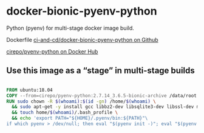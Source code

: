 # docker-bionic-pyenv-python

Python (pyenv) for multi-stage docker image build.

Dockerfile [ci-and-cd/docker-bionic-pyenv-python on Github](https://github.com/ci-and-cd/docker-bionic-pyenv-python)

[cirepo/pyenv-python on Docker Hub](https://hub.docker.com/r/cirepo/pyenv-python/)

## Use this image as a “stage” in multi-stage builds

```dockerfile

FROM ubuntu:18.04
COPY --from=cirepo/pyenv-python:2.7.14_3.6.5-bionic-archive /data/root /
RUN sudo chown -R $(whoami):$(id -gn) /home/$(whoami) \
  && sudo apt-get -y install gcc libbz2-dev libsqlite3-dev libssl-dev make zlib1g-dev \
  && touch home/$(whoami)/.bash_profile \
  && echo 'export PATH="${HOME}/.pyenv/bin:${PATH}"\
if which pyenv > /dev/null; then eval "$(pyenv init -)"; eval "$(pyenv virtualenv-init -)"; fi' >> home/$(whoami)/.bash_profile

```
